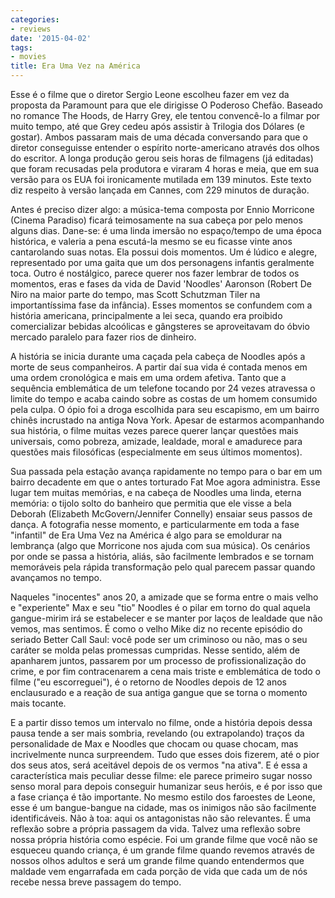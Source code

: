 ```yaml
---
categories:
- reviews
date: '2015-04-02'
tags:
- movies
title: Era Uma Vez na América
---
```


Esse é o filme que o diretor Sergio Leone escolheu fazer em vez da proposta da Paramount para que ele dirigisse O Poderoso Chefão. Baseado no romance The Hoods, de Harry Grey, ele tentou convencê-lo a filmar por muito tempo, até que Grey cedeu após assistir à Trilogia dos Dólares (e gostar). Ambos passaram mais de uma década conversando para que o diretor conseguisse entender o espírito norte-americano através dos olhos do escritor. A longa produção gerou seis horas de filmagens (já editadas) que foram recusadas pela produtora e viraram 4 horas e meia, que em sua versão para os EUA foi ironicamente mutilada em 139 minutos. Este texto diz respeito à versão lançada em Cannes, com 229 minutos de duração.

Antes é preciso dizer algo: a música-tema composta por Ennio Morricone (Cinema Paradiso) ficará teimosamente na sua cabeça por pelo menos alguns dias. Dane-se: é uma linda imersão no espaço/tempo de uma época histórica, e valeria a pena escutá-la mesmo se eu ficasse vinte anos cantarolando suas notas. Ela possui dois momentos. Um é lúdico e alegre, representado por uma gaita que um dos personagens infantis geralmente toca. Outro é nostálgico, parece querer nos fazer lembrar de todos os momentos, eras e fases da vida de David 'Noodles' Aaronson (Robert De Niro na maior parte do tempo, mas Scott Schutzman Tiler na importantíssima fase da infância). Esses momentos se confundem com a história americana, principalmente a lei seca, quando era proibido comercializar bebidas alcoólicas e gângsteres se aproveitavam do óbvio mercado paralelo para fazer rios de dinheiro.

A história se inicia durante uma caçada pela cabeça de Noodles após a morte de seus companheiros. A partir daí sua vida é contada menos em uma ordem cronológica e mais em uma ordem afetiva. Tanto que a sequência emblemática de um telefone tocando por 24 vezes atravessa o limite do tempo e acaba caindo sobre as costas de um homem consumido pela culpa. O ópio foi a droga escolhida para seu escapismo, em um bairro chinês incrustado na antiga Nova York. Apesar de estarmos acompanhando sua história, o filme muitas vezes parece querer lançar questões mais universais, como pobreza, amizade, lealdade, moral e amadurece para questões mais filosóficas (especialmente em seus últimos momentos).

Sua passada pela estação avança rapidamente no tempo para o bar em um bairro decadente em que o antes torturado Fat Moe agora administra. Esse lugar tem muitas memórias, e na cabeça de Noodles uma linda, eterna memória: o tijolo solto do banheiro que permitia que ele visse a bela Deborah (Elizabeth McGovern/Jennifer Connelly) ensaiar seus passos de dança. A fotografia nesse momento, e particularmente em toda a fase "infantil" de Era Uma Vez na América é algo para se emoldurar na lembrança (algo que Morricone nos ajuda com sua música). Os cenários por onde se passa a história, aliás, são facilmente lembrados e se tornam memoráveis pela rápida transformação pelo qual parecem passar quando avançamos no tempo.

Naqueles "inocentes" anos 20, a amizade que se forma entre o mais velho e "experiente" Max e seu "tio" Noodles é o pilar em torno do qual aquela gangue-mirim irá se estabelecer e se manter por laços de lealdade que não vemos, mas sentimos. É como o velho Mike diz no recente episódio do seriado Better Call Saul: você pode ser um criminoso ou não, mas o seu caráter se molda pelas promessas cumpridas. Nesse sentido, além de apanharem juntos, passarem por um processo de profissionalização do crime, e por fim contracenarem a cena mais triste e emblemática de todo o filme ("eu escorreguei"), é o retorno de Noodles depois de 12 anos enclausurado e a reação de sua antiga gangue que se torna o momento mais tocante.

E a partir disso temos um intervalo no filme, onde a história depois dessa pausa tende a ser mais sombria, revelando (ou extrapolando) traços da personalidade de Max e Noodles que chocam ou quase chocam, mas incrivelmente nunca surpreendem. Tudo que esses dois fizerem, até o pior dos seus atos, será aceitável depois de os vermos "na ativa". E é essa a característica mais peculiar desse filme: ele parece primeiro sugar nosso senso moral para depois conseguir humanizar seus heróis, e é por isso que a fase criança é tão importante. No mesmo estilo dos faroestes de Leone, esse é um bangue-bangue na cidade, mas os inimigos não são facilmente identificáveis. Não à toa: aqui os antagonistas não são relevantes. É uma reflexão sobre a própria passagem da vida. Talvez uma reflexão sobre nossa própria história como espécie. Foi um grande filme que você não se esqueceu quando criança, é um grande filme quando revemos através de nossos olhos adultos e será um grande filme quando entendermos que maldade vem engarrafada em cada porção de vida que cada um de nós recebe nessa breve passagem do tempo.